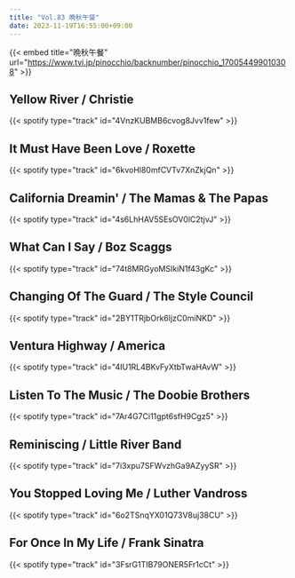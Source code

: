 ```yaml
---
title: "Vol.83 晩秋午餐"
date: 2023-11-19T16:55:00+09:00
---
```


{{< embed title="晩秋午餐" url="https://www.tvi.jp/pinocchio/backnumber/pinocchio_170054499010308" >}}

## Yellow River / Christie
{{< spotify type="track" id="4VnzKUBMB6cvog8Jvv1few" >}}

## It Must Have Been Love / Roxette
{{< spotify type="track" id="6kvoHl80mfCVTv7XnZkjQn" >}}

## California Dreamin' / The Mamas & The Papas
{{< spotify type="track" id="4s6LhHAV5SEsOV0lC2tjvJ" >}}

## What Can I Say / Boz Scaggs
{{< spotify type="track" id="74t8MRGyoMSIkiN1f43gKc" >}}

## Changing Of The Guard / The Style Council
{{< spotify type="track" id="2BY1TRjbOrk6ljzC0miNKD" >}}

## Ventura Highway / America
{{< spotify type="track" id="4IU1RL4BKvFyXtbTwaHAvW" >}}

## Listen To The Music / The Doobie Brothers
{{< spotify type="track" id="7Ar4G7Ci11gpt6sfH9Cgz5" >}}

## Reminiscing / Little River Band
{{< spotify type="track" id="7i3xpu7SFWvzhGa9AZyySR" >}}

## You Stopped Loving Me / Luther Vandross
{{< spotify type="track" id="6o2TSnqYX01Q73V8uj38CU" >}}

## For Once In My Life / Frank Sinatra
{{< spotify type="track" id="3FsrG1TIB79ONER5Fr1cCt" >}}